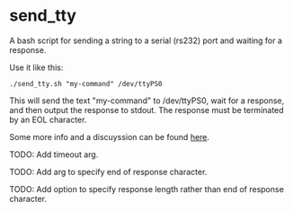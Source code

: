# send_tty
A bash script for sending a string to a serial (rs232) port and waiting for a response.

Use it like this:
	
`./send_tty.sh "my-command" /dev/ttyPS0`

This will send the text "my-command" to /dev/ttyPS0, wait for a response, and then output the response to stdout.  The response must be terminated by an EOL character.

Some more info and a discuyssion can be found [here](https://www.ridgesolutions.ie/index.php/2019/03/08/bash-send-data-to-serial-rs232-port-and-wait-for-response/).

TODO: Add timeout arg.

TODO: Add arg to specify end of response character.

TODO: Add option to specify response length rather than end of response character.
